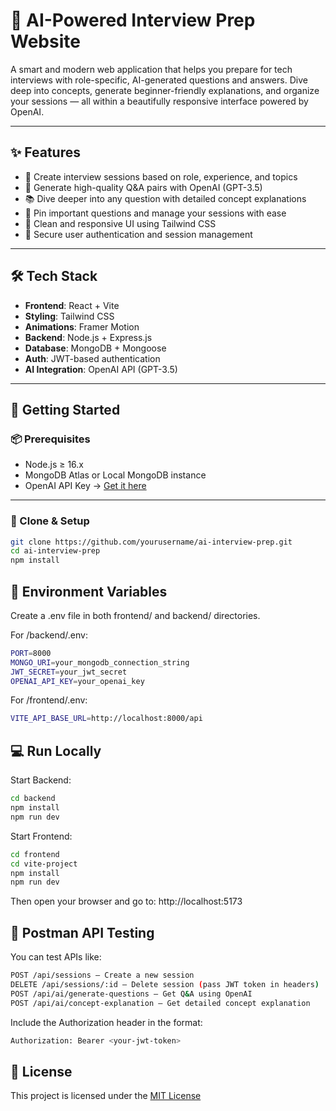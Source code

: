 # 🧠 AI-Powered Interview Prep Website

A smart and modern web application that helps you prepare for tech interviews with role-specific, AI-generated questions and answers. Dive deep into concepts, generate beginner-friendly explanations, and organize your sessions — all within a beautifully responsive interface powered by OpenAI.

---

## ✨ Features

- 🎯 Create interview sessions based on role, experience, and topics
- 🤖 Generate high-quality Q&A pairs with OpenAI (GPT-3.5)
- 📚 Dive deeper into any question with detailed concept explanations
- 📌 Pin important questions and manage your sessions with ease
- 🧵 Clean and responsive UI using Tailwind CSS
- 🔐 Secure user authentication and session management

---

## 🛠️ Tech Stack

- **Frontend**: React + Vite  
- **Styling**: Tailwind CSS  
- **Animations**: Framer Motion  
- **Backend**: Node.js + Express.js  
- **Database**: MongoDB + Mongoose  
- **Auth**: JWT-based authentication  
- **AI Integration**: OpenAI API (GPT-3.5)

---

## 🚀 Getting Started

### 📦 Prerequisites

- Node.js ≥ 16.x  
- MongoDB Atlas or Local MongoDB instance  
- OpenAI API Key → [Get it here](https://platform.openai.com/account/api-keys)

---

### 📁 Clone & Setup

```bash
git clone https://github.com/yourusername/ai-interview-prep.git
cd ai-interview-prep
npm install
```

## 🔐 Environment Variables

Create a .env file in both frontend/ and backend/ directories.

For /backend/.env:

```bash
PORT=8000
MONGO_URI=your_mongodb_connection_string
JWT_SECRET=your_jwt_secret
OPENAI_API_KEY=your_openai_key
```

For /frontend/.env:

```bash
VITE_API_BASE_URL=http://localhost:8000/api
```

## 💻 Run Locally

Start Backend:

```bash
cd backend
npm install
npm run dev
```

Start Frontend:

```bash
cd frontend
cd vite-project
npm install
npm run dev
```
Then open your browser and go to: http://localhost:5173

## 🧪 Postman API Testing

You can test APIs like:

```bash
POST /api/sessions – Create a new session
DELETE /api/sessions/:id – Delete session (pass JWT token in headers)
POST /api/ai/generate-questions – Get Q&A using OpenAI
POST /api/ai/concept-explanation – Get detailed concept explanation
```

Include the Authorization header in the format:

```bash
Authorization: Bearer <your-jwt-token>
```

## 📄 License

This project is licensed under the [MIT License](LICENSE)
